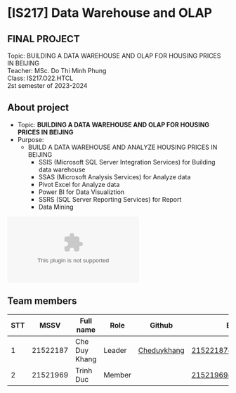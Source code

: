# [IS217] Data Warehouse and OLAP
<h2>FINAL PROJECT</h2>
Topic:  BUILDING A DATA WAREHOUSE AND OLAP FOR HOUSING PRICES IN BEIJING<br>
Teacher: MSc. Do Thi Minh Phung <br>
Class: IS217.O22.HTCL<br>
2st semester of 2023-2024 <br>

## About  project
* Topic: **BUILDING A DATA WAREHOUSE AND OLAP FOR HOUSING PRICES IN BEIJING**
* Purpose:
  - BUILD A DATA WAREHOUSE AND ANALYZE HOUSING PRICES IN BEIJING
    - SSIS (Microsoft SQL Server Integration Services) for Building data warehouse
    - SSAS (Microsoft Analysis Services) for Analyze data
    - Pivot Excel for Analyze data
    - Power BI for Data Visualiztion
    - SSRS (SQL Server Reporting Services) for Report
    - Data Mining
  
![Slide Summary Result](https://github.com/Cheduykhang/DATA_WAREHOUSE_AND_OLAP_FOR_HOUSING_PRICES_IN_BEIJING/blob/main/Slide/Slide_Summary.pptx)

## Team members
| STT | MSSV | Full name | Role | Github | Email |
| --- | --- | --- | --- | --- | --- |
| 1 | 21522187 | Che Duy Khang | Leader | [Cheduykhang](https://github.com/Cheduykhang)| 21522187@gm.uit.edu.vn
| 2 | 21521969 | Trinh Duc | Member |  | 21521969@gm.uit.edu.vn
